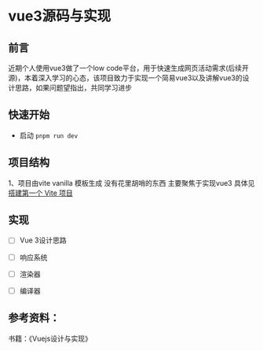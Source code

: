 # vue3源码与实现

## 前言
近期个人使用vue3做了一个low code平台，用于快速生成网页活动需求(后续开源)，本着深入学习的心态，该项目致力于实现一个简易vue3以及讲解vue3的设计思路，如果问题望指出，共同学习进步


## 快速开始

- 启动 ``pnpm run dev``

## 项目结构

1、项目由vite vanilla 模板生成 没有花里胡哨的东西 主要聚焦于实现vue3 具体见 [搭建第一个 Vite 项目](https://vitejs.cn/guide/#scaffolding-your-first-vite-project)


## 实现

- [ ] Vue 3设计思路
- [ ] 响应系统
- [ ] 渲染器
- [ ] 编译器



## 参考资料：

书籍：《Vuejs设计与实现》



